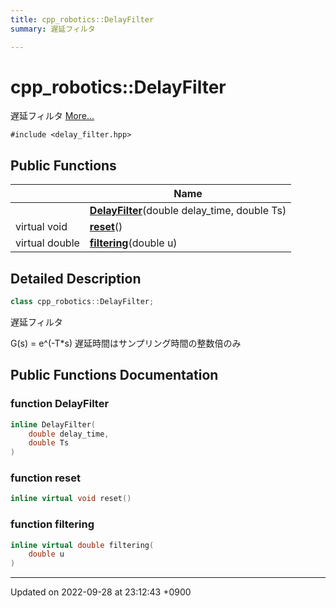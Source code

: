 ```yaml
---
title: cpp_robotics::DelayFilter
summary: 遅延フィルタ 

---
```


# cpp_robotics::DelayFilter



遅延フィルタ  [More...](#detailed-description)


`#include <delay_filter.hpp>`

## Public Functions

|                | Name           |
| -------------- | -------------- |
| | **[DelayFilter](/cpp_robotics/doxybook/Classes/classcpp__robotics_1_1DelayFilter/#function-delayfilter)**(double delay_time, double Ts) |
| virtual void | **[reset](/cpp_robotics/doxybook/Classes/classcpp__robotics_1_1DelayFilter/#function-reset)**() |
| virtual double | **[filtering](/cpp_robotics/doxybook/Classes/classcpp__robotics_1_1DelayFilter/#function-filtering)**(double u) |

## Detailed Description

```cpp
class cpp_robotics::DelayFilter;
```

遅延フィルタ 

G(s) = e^(-T*s) 遅延時間はサンプリング時間の整数倍のみ 

## Public Functions Documentation

### function DelayFilter

```cpp
inline DelayFilter(
    double delay_time,
    double Ts
)
```


### function reset

```cpp
inline virtual void reset()
```


### function filtering

```cpp
inline virtual double filtering(
    double u
)
```


-------------------------------

Updated on 2022-09-28 at 23:12:43 +0900
